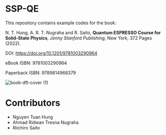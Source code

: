 # SSP-QE

This repository contains example codes for the book:

N. T. Hung, A. R. T. Nugraha and R. Saito, **Quantum ESPRESSO Course for Solid‑State Physics**, *Jenny Stanford Publishing*, New York, 372 Pages (2022).

DOI:  https://doi.org/10.1201/9781003290964

eBook ISBN:  9781003290964

Paperback ISBN: 9789814968379

![book-dft-cover (1)](https://github.com/nguyen-group/QE-SSP/assets/46996256/c8a678f0-2bee-4757-89c5-d3c4c2a072c8)

# Contributors
- Nguyen Tuan Hung
- Ahmad Ridwan Tresna Nugraha
- Riichiro Saito
